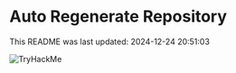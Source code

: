 # Auto Regenerate Repository

This README was last updated: 2024-12-24 20:51:03

 ![TryHackMe](https://tryhackme.com/badge/533634)